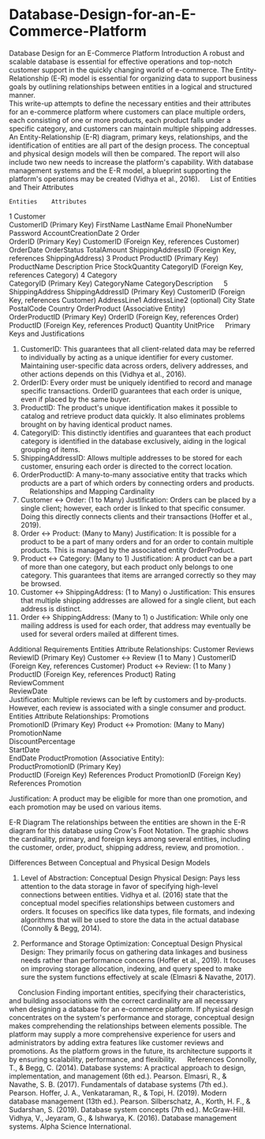 # Database-Design-for-an-E-Commerce-Platform


Database Design for an E-Commerce Platform
Introduction
A robust and scalable database is essential for effective operations and top-notch customer support in the quickly changing world of e-commerce. The Entity-Relationship (E-R) model is essential for organizing data to support business goals by outlining relationships between entities in a logical and structured manner.  
This write-up attempts to define the necessary entities and their attributes for an e-commerce platform where customers can place multiple orders, each consisting of one or more products, each product falls under a specific category, and customers can maintain multiple shipping addresses. An Entity-Relationship (E-R) diagram, primary keys, relationships, and the identification of entities are all part of the design process. The conceptual and physical design models will then be compared. The report will also include two new needs to increase the platform's capability. With database management systems and the E-R model, a blueprint supporting the platform's operations may be created (Vidhya et al., 2016).
 
List of Entities and Their Attributes
		
	Entities	Attributes
1	Customer	
		CustomerID (Primary Key)
		FirstName
		LastName
		Email
		PhoneNumber
		Password
		AccountCreationDate
2	Order	
		OrderID (Primary Key)
		CustomerID (Foreign Key, references Customer)
		OrderDate
		OrderStatus
		TotalAmount
		ShippingAddressID (Foreign Key, references ShippingAddress)
3
Product	
		ProductID (Primary Key)
		ProductName
		Description
		Price
		StockQuantity
		CategoryID (Foreign Key, references Category)
4	Category	
		CategoryID (Primary Key)
		CategoryName
		CategoryDescription
 
5	ShippingAddress	
		ShippingAddressID (Primary Key)
		CustomerID (Foreign Key, references Customer)
		AddressLine1
		AddressLine2 (optional)
		City
		State
		PostalCode
		Country
	OrderProduct (Associative Entity)	
		OrderProductID (Primary Key)
		OrderID (Foreign Key, references Order)
		ProductID (Foreign Key, references Product)
		Quantity
		UnitPrice
 
Primary Keys and Justifications
1.	CustomerID: This guarantees that all client-related data may be referred to individually by acting as a unique identifier for every customer. Maintaining user-specific data across orders, delivery addresses, and other actions depends on this (Vidhya et al., 2016).
2.	OrderID: Every order must be uniquely identified to record and manage specific transactions. OrderID guarantees that each order is unique, even if placed by the same buyer.
3.	ProductID: The product's unique identification makes it possible to catalog and retrieve product data quickly. It also eliminates problems brought on by having identical product names.
4.	CategoryID: This distinctly identifies and guarantees that each product category is identified in the database exclusively, aiding in the logical grouping of items.
5.	ShippingAddressID: Allows multiple addresses to be stored for each customer, ensuring each order is directed to the correct location.
6.	OrderProductID: A many-to-many associative entity that tracks which products are a part of which orders by connecting orders and products.
 
Relationships and Mapping Cardinality
1.	Customer ↔ Order: (1 to Many)
Justification: Orders can be placed by a single client; however, each order is linked to that specific consumer. Doing this directly connects clients and their transactions (Hoffer et al., 2019).
2.	Order ↔ Product: (Many to Many)
Justification: It is possible for a product to be a part of many orders and for an order to contain multiple products. This is managed by the associated entity OrderProduct.
3.	Product ↔ Category: (Many to 1)
Justification: A product can be a part of more than one category, but each product only belongs to one category. This guarantees that items are arranged correctly so they may be browsed.
4.	Customer ↔ ShippingAddress: (1 to Many)
o	Justification: This ensures that multiple shipping addresses are allowed for a single client, but each address is distinct.
5.	Order ↔ ShippingAddress: (Many to 1)
o	Justification: While only one mailing address is used for each order, that address may eventually be used for several orders mailed at different times.

Additional Requirements
Entities	Attribute	Relationships:
Customer Reviews		
	ReviewID (Primary Key)	Customer ↔ Review 
(1 to Many )
	CustomerID (Foreign Key, references Customer)	Product ↔ Review: 
(1 to Many )
	ProductID (Foreign Key, references Product)	
	Rating	
	ReviewComment	
	ReviewDate	
Justification: Multiple reviews can be left by customers and by-products. However, each review is associated with a single consumer and product.
Entities	Attribute	Relationships:
Promotions		
	PromotionID (Primary Key)	Product ↔ Promotion: 
(Many to Many)
	PromotionName	
	DiscountPercentage	
	StartDate	
	EndDate	
ProductPromotion (Associative Entity):		
	ProductPromotionID (Primary Key)	
	ProductID (Foreign Key)	References Product
	PromotionID (Foreign Key)	References Promotion

Justification: A product may be eligible for more than one promotion, and each promotion may be used on various items.
 
E-R Diagram
The relationships between the entities are shown in the E-R diagram for this database using Crow's Foot Notation. The graphic shows the cardinality, primary, and foreign keys among several entities, including the customer, order, product, shipping address, review, and promotion.
. 


Differences Between Conceptual and Physical Design Models
1.	Level of Abstraction:
	Conceptual Design	Physical Design:
	Pays less attention to the data storage in favor of specifying high-level connections between entities. Vidhya et al. (2016) state that the conceptual model specifies relationships between customers and orders.	It focuses on specifics like data types, file formats, and indexing algorithms that will be used to store the data in the actual database (Connolly & Begg, 2014).


2.	Performance and Storage Optimization:
	Conceptual Design	Physical Design:
	They primarily focus on gathering data linkages and business needs rather than performance concerns (Hoffer et al., 2019).
	It focuses on improving storage allocation, indexing, and query speed to make sure the system functions effectively at scale (Elmasri & Navathe, 2017).



 
Conclusion
Finding important entities, specifying their characteristics, and building associations with the correct cardinality are all necessary when designing a database for an e-commerce platform. If physical design concentrates on the system's performance and storage, conceptual design makes comprehending the relationships between elements possible. The platform may supply a more comprehensive experience for users and administrators by adding extra features like customer reviews and promotions. As the platform grows in the future, its architecture supports it by ensuring scalability, performance, and flexibility.
 
References
Connolly, T., & Begg, C. (2014). Database systems: A practical approach to design, implementation, and management (6th ed.). Pearson.
Elmasri, R., & Navathe, S. B. (2017). Fundamentals of database systems (7th ed.). Pearson.
Hoffer, J. A., Venkataraman, R., & Topi, H. (2019). Modern database management (13th ed.). Pearson.
Silberschatz, A., Korth, H. F., & Sudarshan, S. (2019). Database system concepts (7th ed.). McGraw-Hill.
Vidhya, V., Jeyaram, G., & Ishwarya, K. (2016). Database management systems. Alpha Science International.

